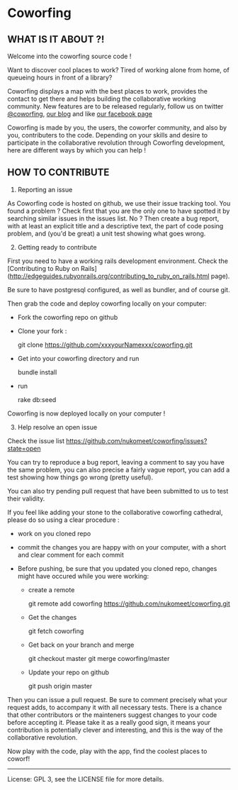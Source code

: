 Coworfing
=========

WHAT IS IT ABOUT ?!
-------------------

Welcome into the coworfing source code !

Want to discover cool places to work? Tired of working alone from home, of
queueing hours in front of a library?

Coworfing displays a map with the best places to work, provides the contact to get
there and helps building the collaborative working community. New features are to be released regularly, follow us on twitter
[@coworfing](http://twitter.com/coworfing), [our blog](http://coworfing.tumblr.com/) and like [our facebook page](http://www.facebook.com/coworfing)

Coworfing is made by you, the users, the coworfer community, and also by you,
contributers to the code. Depending on your skills and desire to participate in
the collaborative revolution through Coworfing development, here are different
ways by which you can help !

HOW TO CONTRIBUTE
-----------------

1. Reporting an issue

As Coworfing code is hosted on github, we use their issue tracking tool. You
found a problem ? Check first that you are the only one to have spotted it by
searching similar issues in the issues list. No ? Then create a bug report, with
at least an explicit title and a descriptive text, the part of code posing
problem, and (you'd be great) a unit test showing what goes wrong.

2. Getting ready to contribute

First you need to have a working rails development environment. Check the
[Contributing to Ruby on Rails](http://edgeguides.rubyonrails.org/contributing_to_ruby_on_rails.html page).

Be sure to have postgresql configured, as well as bundler, and of course git.

Then grab the code and deploy coworfing locally on your computer:

- Fork the coworfing repo on github

- Clone your fork :

    git clone https://github.com/xxxyourNamexxx/coworfing.git

- Get into your coworfing directory and run 
  
    bundle install 

- run 
    
    rake db:seed


Coworfing is now deployed locally on your computer !

3. Help resolve an open issue

Check the issue list https://github.com/nukomeet/coworfing/issues?state=open

You can try to reproduce a bug report, leaving a comment to say you have the
same problem, you can also precise a fairly vague report, you can add a test
showing how things go wrong (pretty useful).

You can also try pending pull request that have been submitted to us to test
their validity.

If you feel like adding your stone to the collaborative coworfing cathedral,
please do so using a clear procedure :

- work on you cloned repo
- commit the changes you are happy with on your computer, with a short and clear
  comment for each commit
- Before pushing, be sure that you updated you cloned repo, changes might have
  occured while you were working:

  - create a remote

    git remote add coworfing https://github.com/nukomeet/coworfing.git
  
  - Get the changes
  
    git fetch coworfing
    
  - Get back on your branch and merge  

    git checkout master
    git merge coworfing/master
  
  - Update your repo on github

    git push origin master

Then you can issue a pull request. Be sure to comment precisely what your
request adds, to accompany it with all necessary tests. There is a chance that
other contributors or the mainteners suggest changes to your code before
accepting it. Please take it as a really good sign, it means your contribution
is potentially clever and interesting, and this is the way of the collaborative
revolution.

Now play with the code, play with the app, find the coolest places to coworf!

________________________

License: GPL 3, see the LICENSE file for more details.
